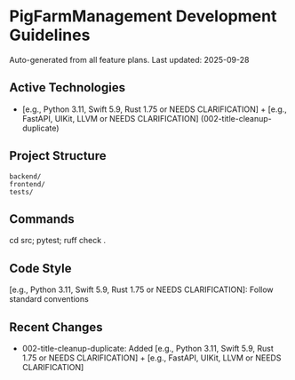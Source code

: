 # PigFarmManagement Development Guidelines

Auto-generated from all feature plans. Last updated: 2025-09-28

## Active Technologies
- [e.g., Python 3.11, Swift 5.9, Rust 1.75 or NEEDS CLARIFICATION] + [e.g., FastAPI, UIKit, LLVM or NEEDS CLARIFICATION] (002-title-cleanup-duplicate)

## Project Structure
```
backend/
frontend/
tests/
```

## Commands
cd src; pytest; ruff check .

## Code Style
[e.g., Python 3.11, Swift 5.9, Rust 1.75 or NEEDS CLARIFICATION]: Follow standard conventions

## Recent Changes
- 002-title-cleanup-duplicate: Added [e.g., Python 3.11, Swift 5.9, Rust 1.75 or NEEDS CLARIFICATION] + [e.g., FastAPI, UIKit, LLVM or NEEDS CLARIFICATION]

<!-- MANUAL ADDITIONS START -->
<!-- MANUAL ADDITIONS END -->